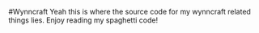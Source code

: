 #Wynncraft
Yeah this is where the source code for my wynncraft related things lies. Enjoy reading my spaghetti code!
